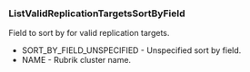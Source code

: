 ### ListValidReplicationTargetsSortByField
Field to sort by for valid replication targets.

- SORT_BY_FIELD_UNSPECIFIED - Unspecified sort by field.
- NAME - Rubrik cluster name.
